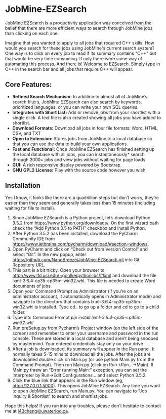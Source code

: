 # JobMine-EZSearch

JobMine EZSearch is a productivity application was conceived from the belief that there are more efficient ways to search through JobMine jobs than clicking on each one.

Imagine that you wanted to apply to all jobs that required C++ skills. How would you search for these jobs using JobMine's current search system? One way is to click on every job to read if its summary contains "C++" but that would be very time consuming. If only there were some way of automating this process. And there is! Welcome to EZSearch. Simply type in C++ in the search bar and all jobs that require C++ will appear.

## Core Features:
- **Refined Search Mechanism:** In addition to almost all of JobMine’s search filters, JobMine EZSearch can also search by keywords, prioritized languages, or you can write your own SQL queries.
- **Integrates with Short List:** Add or remove jobs from your shortlist with a single click. A text file is also created showing all jobs you have added to shortlist.
- **Download Formats:** Download all jobs in four file formats: Word, HTML, CSV, and TXT
- **Open to Extension:** Stores jobs from JobMine to a local database so that you can use the data to build your own applications.
- **Fast and Functional:** Once JobMine EZSearch has finished setting up the local database with all jobs, you can instantaneously* search through 3000+ jobs and view jobs without waiting for page loads
- **GUI:** A rich responsive display powered by Bootstrap.
- **GNU GPL3 License:** Play with the source code however you wish.

## Installation
Yes I know, it looks like there are a quadrillion steps but don’t worry, they’re easier than they seem and generally takes less than 15 minutes (including waiting for file to install). 

1. Since JobMine EZSearch is a Python project, let’s download Python 3.5.2 from https://www.python.org/downloads/. On the first wizard path check the “Add Python 3.5 to PATH” checkbox and install Python.
2. After Python 3.5.2 has been installed, download the PyCharm Community IDE from https://www.jetbrains.com/pycharm/download/#section=windows.
3. Open PyCharm and click on “Check out from Version Control” and select “Git”. In the new popup, enter https://github.com/NanoBreeze/JobMine-EZSearch.git into Git Repository URL.
4. This part is a bit tricky. Open your browser to http://www.lfd.uci.edu/~gohlke/pythonlibs/#lxml and download the file lxml-3.6.4-cp35-cp35m-win32.whl. This file is needed to create Word documents of jobs. 
5. Open your Command Prompt as Administrator (if you’re on an administrator account, it automatically opens in Administrator mode) and navigate to the directory that contains lxml-3.6.4-cp35-cp35m-win32.whl is installed. Type cd.. to go up a folder and cd <folder name> to go to a child folder.
6. Type into Command Prompt *pip install lxml-3.6.4-cp35-cp35m-win32.whl*
7. Run preSetup.py from Pycharm’s Project window (on the left side of the screen) and remember to enter your username and password in the run console. These are stored in a local database and aren’t being snooped by mastermind. Your entered credentials stay only on your drive
8. After a job is downloaded, its summary will appear in the Run panel. It normally takes 5-15 mins to download all the jobs. After the jobs are downloaded double click on Main.py (or use python Main.py from the Command Prompt). Then run Main.py (click on Run->Run…->Main). If Main.py threw an “Error running Main:” exception, you can set the Interpreter by Run->Edit Configurations… and select Python 3.5.2.
9. Click the blue link that appears in the Run window (eg, http://127.0.0.1:5000). This opens JobMine EZSearch. Any time you want to open JobMine EZSearch, run Main.py. You can navigate to “Job Inquiry & Shortlist” to search and shortlist jobs. 

Hope this helps! If you run into any troubles, please don't hesitate to contact me at l43cheng@uwaterloo.ca.

